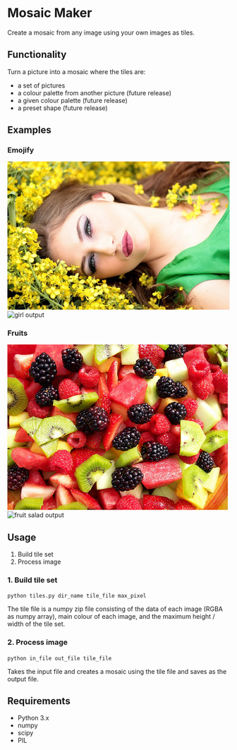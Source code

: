 # Mosaic Maker
Create a mosaic from any image using your own images as tiles.  

## Functionality
Turn a picture into a mosaic where the tiles are:  
- a set of pictures  
- a colour palette from another picture (future release)  
- a given colour palette (future release)  
- a preset shape (future release)  

## Examples
### Emojify
![girl input](examples/girl.jpg?raw=true)
![girl output](examples/girl-emoji.jpg?raw=true)

### Fruits
![fruit salad input](examples/fruit.jpg?raw=true)
![fruit salad output](examples/fruit-fruit.jpg?raw=true)

## Usage
1. Build tile set
2. Process image

### 1. Build tile set
`python tiles.py dir_name tile_file max_pixel`  

The tile file is a numpy zip file consisting of the data of each image (RGBA as numpy array), main colour of each image, and the maximum height / width of the tile set.

### 2. Process image
`python in_file out_file tile_file`  

Takes the input file and creates a mosaic using the tile file and saves as the output file.

## Requirements
- Python 3.x  
- numpy  
- scipy  
- PIL  
